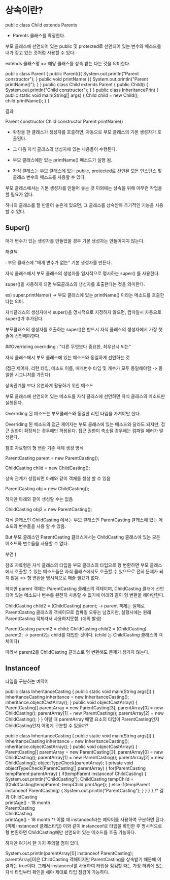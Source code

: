 # 상속이란?
public class Child extends Parents
- Parents 클래스를 확장한다.

부모 클래스에 선언되어 있는 public 및 protected로 선언되어 있는 변수와 메소드를 내가 갖고 있는 것처럼 사용할 수 있다.

extends 클래스명 => 해당 클래스를 상속 받는 다는 것을 의미한다.

public class Parent {
    public Parent(){
        System.out.println("Parent constructor");
    }
    public void printName( ){
        System.out.println("Parent printName()");
    }
}
public class Child extends Parent {
    public Child() {
        System.out.println("Child constructor");
    }
}
public class InheritancePrint {
    public static void main(String[] args) {
        Child child = new Child();
        child.printName();
    }
}

결과 

Parent constructor
Child constructor
Parent printName()


-  확장을 한 클래스가 생성자를 호출하면, 자동으로 부모 클래스의 기본 생성자가 호출된다.

-  그 다음 자식 클래스의 생성자에 있는 내용들이 수행된다.

-  부모 클래스에만 있는 printName() 메소드가 실행 됨.

-  자식 클래스는 부모 클래스에 있는 public, protected로 선언된 모든 인스턴스 및 클래스 변수와 메소드를 사용할 수 있다.



부모 클래스에서는 기본 생성자를 만들어 놓는 것 이외에는 상속을 위해 아무런 작업을 할 필요가 없다.

하나의 클래스를 잘 만들어 놓은게 있으면, 그 클래스를 상속받아 추가적인 기능을 사용할 수 있다.



## Super()
매개 변수가 있는 생성자를 만들었을 경우 기본 생성자는 만들어지지 않는다.



해결책

: 부모 클래스에 "매개 변수가 없는" 기본 생성자를 만든다.

 자식 클래스에서 부모 클래스의 생성자를 일시적으로 명시하는 super() 를 사용한다.



super()을 사용하게 되면 부모클래스의 생성자를 호출한다는 것을 의미한다.

ex) super.printName() -> 부모 클래스에 있는 printName() 이라는 메소드를 호출한다는 의미.



자식클래스의 생성자에서  super()을 명시적으로 지정하지 않으면, 컴파일시 자동으로 super()가 추가된다.



부모클래스의 생성자를 호출하는 super()은 반드시 자식 클래스의 생성자에서 가장 첫줄에 선언해야한다.





##Overriding
overriding : "다른 무엇보다 중요한, 최우선시 되는" 



자식 클래스에서 부모 클래스에 있는 메소드와 동일하게 선언하는 것

(접근 제어자, 리턴 타입, 메소드 이름, 매개변수 타입 및 개수가 모두 동일해야함 -> 동일한 시그니처를 가진다)



상속관계를 보다 유연하게 활용하기 위한 메소드



부모 클래스에 선언되어 있는 메소드를 자식 클래스에 선언하면 자식 클래스의  메소드만 실행된다.



Overriding 된 메소드는 부모클래스와 동일한 리턴 타입을 가져야만 한다.﻿

Overriding 된 메소드의 접근 제어자는 부모 클래스에 있는 메소드와 달라도 되지만, 접근 권한이 확장되는 경우에만 허용된다. 
접근 권한이 축소될 경우에는 컴파일 에러가 발생한다.



참조 자료형의 형 변환
기존 객체 생성 방식

ParentCasting parent = new ParentCasting();

ChildCasting child = new ChildCasting();

 

상속 관계가 성립되면 아래와 같이 객체를 생성 할 수 있음

ParentCasting obj = new ChildCasting();

 

하지만 아래와 같이 생성할 수는 없음

ChildCasting obj2 = new ParentCasting();

 

자식 클래스인 ChildCasting 에서는 부모 클래스인 ParentCasting 클래스에 있는 메소드와 변수들을 사용 할 수 있음.

But 부모 클래스인 ParentCasting 클래스에서는 ChildCasting 클래스에 있는 모든 메소드와 변수들을 사용할 수 없다.

 

부연 )

참조 자료형은 자식 클래스의 타입을 부모 클래스의 타입으로 형 변환하면 부모 클래스에서 호출할 수 있는 메소드들은 자식 클래스에서도 호출할 수 있으므로 전혀 문제가 되지 않음 => 형 변환을 명시적으로 해줄 필요가 없다.

하지만  parent 객체는 ParentCasting 클래스의 객체이며, ChildCasting 클래에 선언되어 있는 메소드나 변수를 완전히 사용할 수 없기에 아래와 같이 형 변환을 해야만한다.

 ChildCasting child2 = (ChildCasting) parent;
->  parent 객체는 실제로 ParentCasting 클래스의 객체이므로 컴파일 오류는 넘겼지만, 실행시에는 원래 ParentCasting 객체라서 사용하지못함.  (예외 발생)

 

ParentCasting parent2 = child;
ChildCasting child2 = (ChildCasting) parent2;
 -> parent2는 child를 대입한 것이다. (child 는 ChildCasting 클래스의 객체이다) 

따라서  parent2를 ChildCasting 클래스로 형 변환해도 문제가 생기지 않는다.

 

## Instanceof
타입을 구분하는 예약어

public class InheritanceCasting {
    public static void main(String args[]) {
        InheritanceCasting inheritance = new InheritanceCasting();
        inheritance.objectCastArray();
    }
    public void objectCastArray() {
        ParentCasting[] parentArray = new ParentCasting[3];
        parentArray[0] = new ChildCasting();
        parentArray[1] = new ParentCasting();
        parentArray[2] = new ChildCasting();
    }
}
이럴 때 parentArray 배열 요소의 타입이 ParentCasting인지 ChildCasting인지 어떻게 구분할 수 있을까?

public class InheritanceCasting {
    public static void main(String args[]) {
        InheritanceCasting inheritance = new InheritanceCasting();
        inheritance.objectCastArray();
    }
    public void objectCastArray() {
        ParentCasting[] parentArray = new ParentCasting[3];
        parentArray[0] = new ChildCasting();
        parentArray[1] = new ParentCasting();
        parentArray[2] = new ChildCasting();
        objectTypeCheck(parentArray);
    }
    private void objectTypeCheck(ParentCasting[] parentArray) {
        for(ParentCasting tempParent:parentArray) {
            if(tempParent instanceof ChildCasting) {
                System.out.println("ChildCasting");
                ChildCasting tempChild = (ChildCasting)tempParent;
                tempChild.printAge();
            } else if(tempParent instanceof ParentCasting) {
                System.out.println("ParentCasting");
            }
        }
    }
}
/* 결과
ChildCasting  
printAge() - 18 month  
ParentCasting  
ChildCasting  
printAge() - 18 month
*/
이럴 때 instanceof라는 예약어를 사용하여 구분하면 된다. (객체 instanceof 클래스타입)
이와 같이 instanceof로 타입을 확인한 후 명시적으로 형 변환하면 ChildCasting에만 선언되어 있는 메소드를 호출 가능하다.

하지만 여기서 한 가지 주의할 점이 있다.

System.out.println(parentArray[0] instanceof ParentCasting);
parentArray[0]은 ChildCasting 객체이지만 ParentCasting을 상속받기 때문에 이 결과는 true이다.
그래서 instanceof를 사용하여 타입을 점검할 때는 가장 하위에 있는 자식 타입부터 확인을 해야 제대로 타입 점검이 가능하다.

